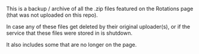This is a backup / archive of all the .zip files featured on the Rotations page (that was not uploaded on this repo).

In case any of these files get deleted by their original uploader(s), or if the service that these files were stored in is shutdown.

It also includes some that are no longer on the page.